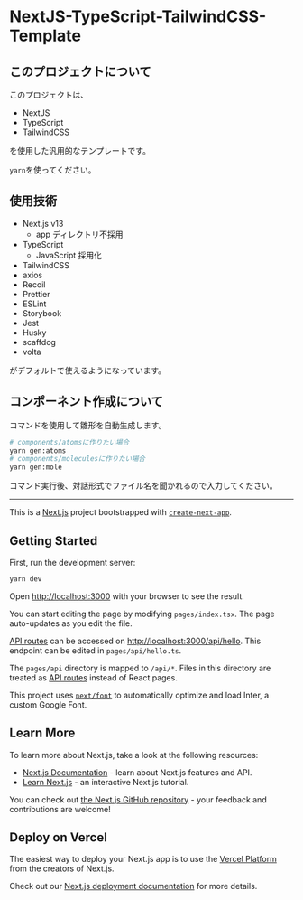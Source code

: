# NextJS-TypeScript-TailwindCSS-Template

## このプロジェクトについて

このプロジェクトは、

- NextJS
- TypeScript
- TailwindCSS

を使用した汎用的なテンプレートです。

`yarn`を使ってください。

## 使用技術

- Next.js v13
  - app ディレクトリ不採用
- TypeScript
  - JavaScript 採用化
- TailwindCSS
- axios
- Recoil
- Prettier
- ESLint
- Storybook
- Jest
- Husky
- scaffdog
- volta

がデフォルトで使えるようになっています。

## コンポーネント作成について
コマンドを使用して雛形を自動生成します。

```sh
# components/atomsに作りたい場合
yarn gen:atoms
# components/moleculesに作りたい場合
yarn gen:mole
```

コマンド実行後、対話形式でファイル名を聞かれるので入力してください。

<hr>

This is a [Next.js](https://nextjs.org/) project bootstrapped with [`create-next-app`](https://github.com/vercel/next.js/tree/canary/packages/create-next-app).

## Getting Started

First, run the development server:

```bash
yarn dev
```

Open [http://localhost:3000](http://localhost:3000) with your browser to see the result.

You can start editing the page by modifying `pages/index.tsx`. The page auto-updates as you edit the file.

[API routes](https://nextjs.org/docs/api-routes/introduction) can be accessed on [http://localhost:3000/api/hello](http://localhost:3000/api/hello). This endpoint can be edited in `pages/api/hello.ts`.

The `pages/api` directory is mapped to `/api/*`. Files in this directory are treated as [API routes](https://nextjs.org/docs/api-routes/introduction) instead of React pages.

This project uses [`next/font`](https://nextjs.org/docs/basic-features/font-optimization) to automatically optimize and load Inter, a custom Google Font.

## Learn More

To learn more about Next.js, take a look at the following resources:

- [Next.js Documentation](https://nextjs.org/docs) - learn about Next.js features and API.
- [Learn Next.js](https://nextjs.org/learn) - an interactive Next.js tutorial.

You can check out [the Next.js GitHub repository](https://github.com/vercel/next.js/) - your feedback and contributions are welcome!

## Deploy on Vercel

The easiest way to deploy your Next.js app is to use the [Vercel Platform](https://vercel.com/new?utm_medium=default-template&filter=next.js&utm_source=create-next-app&utm_campaign=create-next-app-readme) from the creators of Next.js.

Check out our [Next.js deployment documentation](https://nextjs.org/docs/deployment) for more details.
